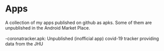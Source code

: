 # Apps
A collection of my apps published on github as apks. Some of them are unpublished in the Android Market Place.
<br><br>
-coronatracker.apk: Unpublished (inofficial app) covid-19 tracker providing data from the JHU 
